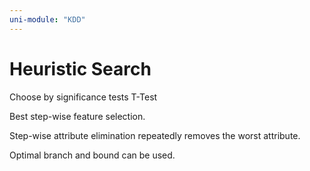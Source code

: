 ```yaml
---
uni-module: "KDD"
---
```


# Heuristic Search

Choose by significance tests
T-Test

Best step-wise feature selection.

Step-wise attribute elimination repeatedly removes the worst attribute.

Optimal branch and bound can be used.
